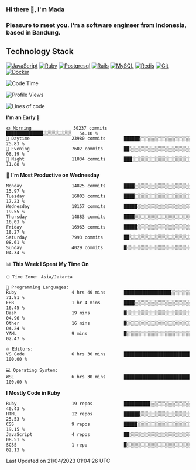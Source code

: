 ### Hi there 👋, I'm Mada
### Pleasure to meet you. I'm a software engineer from Indonesia, based in Bandung.

## Technology Stack

[![JavaScript](https://img.shields.io/badge/-JavaScript-%23F7DF1C?style=flat-square&logo=javascript&logoColor=000000&labelColor=%23F7DF1C&color=%23FFCE5A)](https://www.javascript.com/)
[![Ruby](https://img.shields.io/badge/Ruby-CC342D?style=flat-square&logo=ruby&logoColor=white)](https://www.ruby-lang.org/en/)
[![Postgresql](https://img.shields.io/badge/PostgreSQL-316192?style=flat-square&logo=postgresql&logoColor=ffffff)](https://www.postgresql.org/)
[![Rails](https://img.shields.io/badge/Ruby_on_Rails-CC0000?style=flat-square&logo=ruby-on-rails&logoColor=white)](https://rubyonrails.org/)
[![MySQL](https://img.shields.io/badge/-MySQL-4479A1?style=flat-square&logo=MySQL&logoColor=ffffff)](https://www.mysql.com/)
[![Redis](https://img.shields.io/badge/-Redis-DC382D?style=flat-square&logo=Redis&logoColor=ffffff)](https://redis.io/)
[![Git](https://img.shields.io/badge/-Git-%23F05032?style=flat-square&logo=git&logoColor=%23ffffff)](https://git-scm.com/)
[![Docker](https://img.shields.io/badge/-Docker-2496ED?style=flat-square&logo=docker&logoColor=ffffff)](https://www.docker.com/)
<!--
**madaarya/madaarya** is a ✨ _special_ ✨ repository because its `README.md` (this file) appears on your GitHub profile.

Here are some ideas to get you started:

- 🔭 I’m currently working on ...
- 🌱 I’m currently learning ...
- 👯 I’m looking to collaborate on ...
- 🤔 I’m looking for help with ...
- 💬 Ask me about ...
- 📫 How to reach me: ...
- 😄 Pronouns: ...
- ⚡ Fun fact: ...
-->
<!--START_SECTION:waka-->
![Code Time](http://img.shields.io/badge/Code%20Time-5%2C339%20hrs%2040%20mins-blue)

![Profile Views](http://img.shields.io/badge/Profile%20Views-0-blue)

![Lines of code](https://img.shields.io/badge/From%20Hello%20World%20I%27ve%20Written-36.0%20million%20lines%20of%20code-blue)

**I'm an Early 🐤** 

```text
🌞 Morning                50237 commits       ██████████████░░░░░░░░░░░   54.10 % 
🌆 Daytime                23980 commits       ██████░░░░░░░░░░░░░░░░░░░   25.83 % 
🌃 Evening                7602 commits        ██░░░░░░░░░░░░░░░░░░░░░░░   08.19 % 
🌙 Night                  11034 commits       ███░░░░░░░░░░░░░░░░░░░░░░   11.88 % 
```
📅 **I'm Most Productive on Wednesday** 

```text
Monday                   14825 commits       ████░░░░░░░░░░░░░░░░░░░░░   15.97 % 
Tuesday                  16003 commits       ████░░░░░░░░░░░░░░░░░░░░░   17.23 % 
Wednesday                18157 commits       █████░░░░░░░░░░░░░░░░░░░░   19.55 % 
Thursday                 14883 commits       ████░░░░░░░░░░░░░░░░░░░░░   16.03 % 
Friday                   16963 commits       █████░░░░░░░░░░░░░░░░░░░░   18.27 % 
Saturday                 7993 commits        ██░░░░░░░░░░░░░░░░░░░░░░░   08.61 % 
Sunday                   4029 commits        █░░░░░░░░░░░░░░░░░░░░░░░░   04.34 % 
```


📊 **This Week I Spent My Time On** 

```text
🕑︎ Time Zone: Asia/Jakarta

💬 Programming Languages: 
Ruby                     4 hrs 40 mins       ██████████████████░░░░░░░   71.81 % 
ERB                      1 hr 4 mins         ████░░░░░░░░░░░░░░░░░░░░░   16.45 % 
Bash                     19 mins             █░░░░░░░░░░░░░░░░░░░░░░░░   04.96 % 
Other                    16 mins             █░░░░░░░░░░░░░░░░░░░░░░░░   04.24 % 
YAML                     9 mins              █░░░░░░░░░░░░░░░░░░░░░░░░   02.47 % 

🔥 Editors: 
VS Code                  6 hrs 30 mins       █████████████████████████   100.00 % 

💻 Operating System: 
WSL                      6 hrs 30 mins       █████████████████████████   100.00 % 
```

**I Mostly Code in Ruby** 

```text
Ruby                     19 repos            ██████████░░░░░░░░░░░░░░░   40.43 % 
HTML                     12 repos            ██████░░░░░░░░░░░░░░░░░░░   25.53 % 
CSS                      9 repos             █████░░░░░░░░░░░░░░░░░░░░   19.15 % 
JavaScript               4 repos             ██░░░░░░░░░░░░░░░░░░░░░░░   08.51 % 
SCSS                     1 repo              █░░░░░░░░░░░░░░░░░░░░░░░░   02.13 % 
```




 Last Updated on 21/04/2023 01:04:26 UTC
<!--END_SECTION:waka-->
